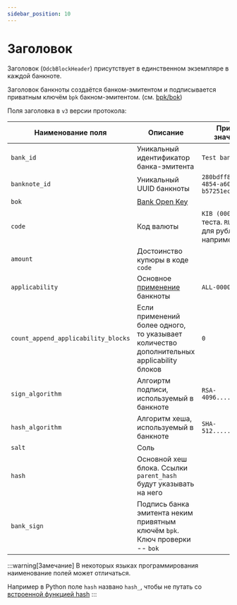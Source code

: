 ```yaml
---
sidebar_position: 10
---
```

# Заголовок

Заголовок (`OdcbBlockHeader`)
присутствует в единственном экземпляре в каждой банкноте.

Заголовок банкноты создаётся
банком-эмитентом и подписывается приватным ключём `bpk`
бакном-эмитентом.
(см. [bpk/bok](../06-information-security/keys.md#bpk-bok))

Поля заголовка в `v3` версии протокола:

| Наименование поля          | Описание                                                                                  | Пример значения                                  |
|----------------------------|-------------------------------------------------------------------------------------------|--------------------------------------------------|
| `bank_id`                   | Уникальный идентификатор банка-эмитента                                                   | `Test bank`                                      |
| `banknote_id`               | Уникальный UUID банкноты                                                                  | `280bdff8-a345-4854-a60b-b57251ec4d0e`           |
| `bok`                       | [Bank Open Key](../06-information-security/keys.md#bpk-bok)                               |                                                  |
| `code`                      | Код валюты                                                                                | `KIB (000)` для теста. `RUB 643` для рублей РФ, например |
| `amount`                    | Достоинство купюры в коде `code`                                                          |                                                  |
| `applicability`             | Основное [применение](../02-potential/banknote.md#applicability) банкноты                 |  `ALL-0000-0000000`                                                |
| `count_append_applicability_blocks` | Если применений более одного, то указывает количество дополнительных applicability блоков | `0`                                               |
| `sign_algorithm`            | Алгоиртм подписи, используемый в банкноте                                                 |`RSA-4096............`                                                  |
| `hash_algorithm`            | Алгоритм хеша, используемый в банкноте                                                    | `SHA-512.............`                                          |
| `salt`                      | Соль                                                                                      |                                          |
| `hash`                       | Основной хеш блока. Ссылки `parent_hash` будут указывать на него                          |                                           |
| `bank_sign`                  | Подпись банка эмитента неким привятным ключём `bpk`. Ключ проверки -- `bok`                |                                           |

:::warning[Замечание]
В некоторых языках программирования
наименование полей может отличаться.

Например в Python поле `hash`
названо `hash_`, чтобы не путать
со 
[встроенной функцией hash](https://docs.python.org/3/library/functions.html#hash)
:::

